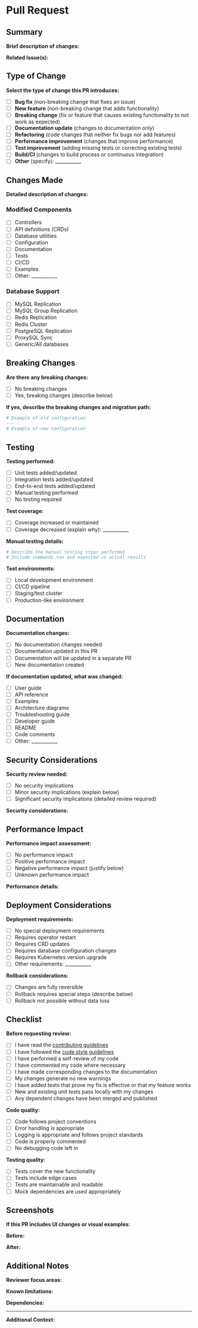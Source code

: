 # Pull Request

## Summary

**Brief description of changes:**
<!-- Provide a clear and concise summary of what this PR accomplishes -->

**Related Issue(s):**
<!-- Link related issues: Fixes #123, Closes #456, Related to #789 -->

## Type of Change

**Select the type of change this PR introduces:**
- [ ] **Bug fix** (non-breaking change that fixes an issue)
- [ ] **New feature** (non-breaking change that adds functionality)
- [ ] **Breaking change** (fix or feature that causes existing functionality to not work as expected)
- [ ] **Documentation update** (changes to documentation only)
- [ ] **Refactoring** (code changes that neither fix bugs nor add features)
- [ ] **Performance improvement** (changes that improve performance)
- [ ] **Test improvement** (adding missing tests or correcting existing tests)
- [ ] **Build/CI** (changes to build process or continuous integration)
- [ ] **Other** (specify): ___________

## Changes Made

**Detailed description of changes:**
<!-- Explain the changes in detail. Include motivation and implementation approach. -->

### Modified Components
- [ ] Controllers
- [ ] API definitions (CRDs)
- [ ] Database utilities
- [ ] Configuration
- [ ] Documentation
- [ ] Tests
- [ ] CI/CD
- [ ] Examples
- [ ] Other: ___________

### Database Support
<!-- If this change affects specific database types, check all that apply -->
- [ ] MySQL Replication
- [ ] MySQL Group Replication  
- [ ] Redis Replication
- [ ] Redis Cluster
- [ ] PostgreSQL Replication
- [ ] ProxySQL Sync
- [ ] Generic/All databases

## Breaking Changes

**Are there any breaking changes:**
- [ ] No breaking changes
- [ ] Yes, breaking changes (describe below)

**If yes, describe the breaking changes and migration path:**
<!-- Provide detailed information about what breaks and how users can migrate -->

```yaml
# Example of old configuration
---
# Example of new configuration
```

## Testing

**Testing performed:**
- [ ] Unit tests added/updated
- [ ] Integration tests added/updated
- [ ] End-to-end tests added/updated
- [ ] Manual testing performed
- [ ] No testing required

**Test coverage:**
- [ ] Coverage increased or maintained
- [ ] Coverage decreased (explain why): ___________

**Manual testing details:**
```bash
# Describe the manual testing steps performed
# Include commands run and expected vs actual results
```

**Test environments:**
- [ ] Local development environment
- [ ] CI/CD pipeline
- [ ] Staging/test cluster
- [ ] Production-like environment

## Documentation

**Documentation changes:**
- [ ] No documentation changes needed
- [ ] Documentation updated in this PR
- [ ] Documentation will be updated in a separate PR
- [ ] New documentation created

**If documentation updated, what was changed:**
- [ ] User guide
- [ ] API reference
- [ ] Examples
- [ ] Architecture diagrams
- [ ] Troubleshooting guide
- [ ] Developer guide
- [ ] README
- [ ] Code comments
- [ ] Other: ___________

## Security Considerations

**Security review needed:**
- [ ] No security implications
- [ ] Minor security implications (explain below)
- [ ] Significant security implications (detailed review required)

**Security considerations:**
<!-- If there are security implications, describe them -->

## Performance Impact

**Performance impact assessment:**
- [ ] No performance impact
- [ ] Positive performance impact
- [ ] Negative performance impact (justify below)
- [ ] Unknown performance impact

**Performance details:**
<!-- If there's a performance impact, provide details -->

## Deployment Considerations

**Deployment requirements:**
- [ ] No special deployment requirements
- [ ] Requires operator restart
- [ ] Requires CRD updates
- [ ] Requires database configuration changes
- [ ] Requires Kubernetes version upgrade
- [ ] Other requirements: ___________

**Rollback considerations:**
- [ ] Changes are fully reversible
- [ ] Rollback requires special steps (describe below)
- [ ] Rollback not possible without data loss

## Checklist

**Before requesting review:**
- [ ] I have read the [contributing guidelines](../CONTRIBUTING.md)
- [ ] I have followed the [code style guidelines](../CONTRIBUTING.md#coding-standards)
- [ ] I have performed a self-review of my code
- [ ] I have commented my code where necessary
- [ ] I have made corresponding changes to the documentation
- [ ] My changes generate no new warnings
- [ ] I have added tests that prove my fix is effective or that my feature works
- [ ] New and existing unit tests pass locally with my changes
- [ ] Any dependent changes have been merged and published

**Code quality:**
- [ ] Code follows project conventions
- [ ] Error handling is appropriate
- [ ] Logging is appropriate and follows project standards
- [ ] Code is properly commented
- [ ] No debugging code left in

**Testing quality:**
- [ ] Tests cover the new functionality
- [ ] Tests include edge cases
- [ ] Tests are maintainable and readable
- [ ] Mock dependencies are used appropriately

## Screenshots

**If this PR includes UI changes or visual examples:**
<!-- Drag and drop images here or link to them -->

**Before:**
<!-- Screenshot or description of the previous behavior -->

**After:**
<!-- Screenshot or description of the new behavior -->

## Additional Notes

**Reviewer focus areas:**
<!-- Highlight specific areas where you'd like reviewers to focus -->

**Known limitations:**
<!-- Any known limitations or future improvements needed -->

**Dependencies:**
<!-- Any dependencies on other PRs, issues, or external changes -->

---

**Additional Context:**
<!-- Any other information that would be helpful for reviewers -->